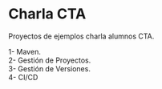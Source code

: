 # Charla CTA
Proyectos de ejemplos charla alumnos CTA.

1- Maven.  
2- Gestión de Proyectos.  
3- Gestión de Versiones.  
4- CI/CD
